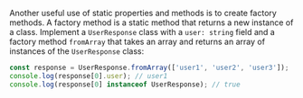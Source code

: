 
Another useful use of static properties and methods is to create factory methods. A factory method is a static method that returns a new instance of a class. Implement a `UserResponse` class with a `user: string` field and a factory method `fromArray` that takes an array and returns an array of instances of the `UserResponse` class:

```typescript
const response = UserResponse.fromArray(['user1', 'user2', 'user3']);
console.log(response[0].user); // user1
console.log(response[0] instanceof UserResponse); // true
```
